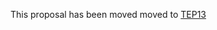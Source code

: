 This proposal has been moved moved to [TEP13][]



[TEP13]: http://www.taurus-scada.org/tep/?TEP13.md
